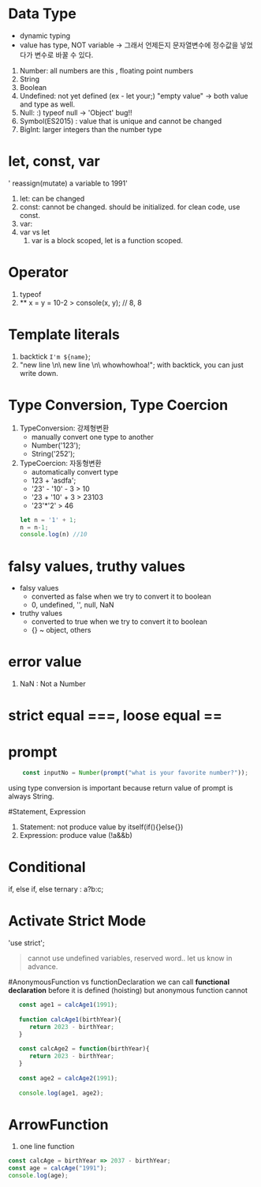 # Data Type
* dynamic typing
* value has type, NOT variable -> 그래서 언제든지 문자열변수에 정수값을 넣었다가 변수로 바꿀 수 있다.
1. Number: all numbers are this , floating point numbers
2. String
3. Boolean
4. Undefined: not yet defined (ex - let your;) "empty value" -> both value and type as well.
5. Null: :) typeof null -> 'Object' bug!!
6. Symbol(ES2015) : value that is unique and cannot be changed 
7. BigInt: larger integers than the number type

# let, const, var
' reassign(mutate) a variable to 1991'
1. let: can be changed
2. const: cannot be changed. should be initialized. for clean code, use const.
3. var:
4. var vs let
   1. var is a block scoped, let is a function scoped.

# Operator
1. typeof 
2. **
x = y = 10-2  > console(x, y);  // 8, 8

# Template literals
1. backtick `I'm ${name}`;
2. "new line \n\ new line \n\ whowhowhoa!"; with backtick, you can just write down.

# Type Conversion, Type Coercion
1. TypeConversion: 강제형변환
   - manually convert one type to another
   - Number('123');
   - String('252');
2. TypeCoercion: 자동형변환
   - automatically convert type
   - 123 + 'asdfa';
   - '23' - '10' - 3  > 10
   - '23 + '10' + 3  >  23103
   - '23'*'2' > 46
   ```javascript
   let n = '1' + 1;
   n = n-1;
   console.log(n) //10
   ```

# falsy values, truthy values
 - falsy values
   - converted as false when we try to convert it to boolean
   - 0, undefined, '', null, NaN
 - truthy values
   - converted to true when we try to convert it to boolean
   - {} ~ object, others
# error value
1. NaN : Not a Number

# strict equal ===, loose equal ==
# prompt
```javascript
    const inputNo = Number(prompt("what is your favorite number?"));
```
using type conversion is important because return value of prompt is always String.

#Statement, Expression
1. Statement: not produce value by itself(if(){}else{})
2. Expression: produce value (!a&&b)

# Conditional
 if, else if, else
 ternary : a?b:c;
 
# Activate Strict Mode
'use strict';
> cannot use undefined variables, reserved word..
> let us know in advance.

#AnonymousFunction vs functionDeclaration
we can call **functional declaration** before it is defined (hoisting)
but anonymous function cannot
```javascript
   const age1 = calcAge1(1991);
   
   function calcAge1(birthYear){
      return 2023 - birthYear;
   }
   
   const calcAge2 = function(birthYear){
      return 2023 - birthYear;
   }
   
   const age2 = calcAge2(1991);
   
   console.log(age1, age2);
```
# ArrowFunction
1. one line function
```javascript
const calcAge = birthYear => 2037 - birthYear;
const age = calcAge("1991");
console.log(age);
```